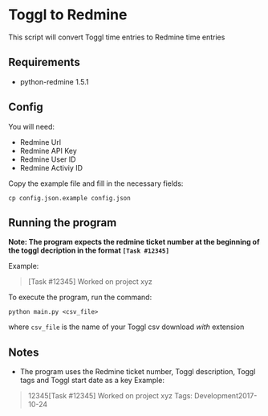 # Toggl to Redmine
This script will convert Toggl time entries to Redmine time entries

## Requirements
* python-redmine 1.5.1

## Config
You will need:
* Redmine Url
* Redmine API Key
* Redmine User ID
* Redmine Activiy ID

Copy the example file and fill in the necessary fields:
```
cp config.json.example config.json
```

## Running the program
**Note: The program expects the redmine ticket number at the beginning of the toggl
decription in the format `[Task #12345]`**

Example:
> [Task #12345] Worked on project xyz

To execute the program, run the command:
```
python main.py <csv_file>
```
where `csv_file` is the name of your Toggl csv download *with* extension

## Notes
* The program uses the Redmine ticket number, Toggl description, Toggl tags
and Toggl start date as a key
Example:
> 12345[Task #12345] Worked on project xyz Tags: Development2017-10-24
